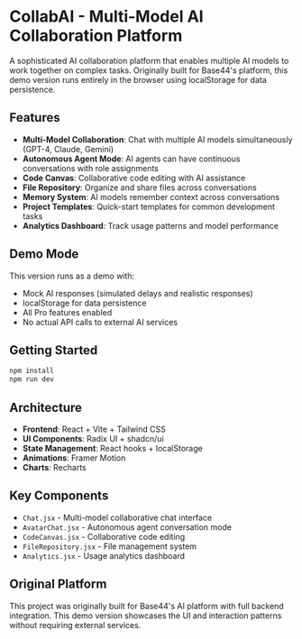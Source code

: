 # CollabAI - Multi-Model AI Collaboration Platform

A sophisticated AI collaboration platform that enables multiple AI models to work together on complex tasks. Originally built for Base44's platform, this demo version runs entirely in the browser using localStorage for data persistence.

## Features

- **Multi-Model Collaboration**: Chat with multiple AI models simultaneously (GPT-4, Claude, Gemini)
- **Autonomous Agent Mode**: AI agents can have continuous conversations with role assignments
- **Code Canvas**: Collaborative code editing with AI assistance
- **File Repository**: Organize and share files across conversations
- **Memory System**: AI models remember context across conversations
- **Project Templates**: Quick-start templates for common development tasks
- **Analytics Dashboard**: Track usage patterns and model performance

## Demo Mode

This version runs as a demo with:
- Mock AI responses (simulated delays and realistic responses)
- localStorage for data persistence
- All Pro features enabled
- No actual API calls to external AI services

## Getting Started

```bash
npm install
npm run dev
```

## Architecture

- **Frontend**: React + Vite + Tailwind CSS
- **UI Components**: Radix UI + shadcn/ui
- **State Management**: React hooks + localStorage
- **Animations**: Framer Motion
- **Charts**: Recharts

## Key Components

- `Chat.jsx` - Multi-model collaborative chat interface
- `AvatarChat.jsx` - Autonomous agent conversation mode
- `CodeCanvas.jsx` - Collaborative code editing
- `FileRepository.jsx` - File management system
- `Analytics.jsx` - Usage analytics dashboard

## Original Platform

This project was originally built for Base44's AI platform with full backend integration. This demo version showcases the UI and interaction patterns without requiring external services.